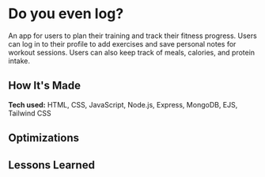 # Do you even log?
An app for users to plan their training and track their fitness progress. Users can log in to their profile to add exercises and save personal notes for workout sessions. Users can also keep track of meals, calories, and protein intake.

## How It's Made
**Tech used:** HTML, CSS, JavaScript, Node.js, Express, MongoDB, EJS, Tailwind CSS

## Optimizations

## Lessons Learned
